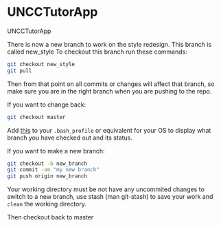 UNCCTutorApp
============

UNCCTutorApp

There is now a new branch to work on the style redesign. 
This branch is called new_style
To checkout this branch run these commands:

```Bash
git checkout new_style
git pull
```

Then from that point on all commits or changes will affect that branch, so make sure you are in the right branch when you are pushing to the repo.

If you want to change back:

```Bash
git checkout master
```

Add [this][gist_git_sh] to your `.bash_profile` or equivalent for your OS to display what branch you have checked out and its status.

[gist_git_sh]:https://gist.github.com/matthew-campbell/5388160


If you want to make a new branch:

```Bash
git checkout -b new_branch
git commit -am "my new branch"
git push origin new_branch
```

Your working directory must be not have any uncommited changes to switch to a new branch, use stash (man git-stash) to save your work and `clean` the working directory.

Then checkout back to master
